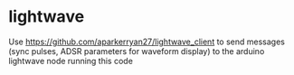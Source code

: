# lightwave

Use https://github.com/aparkerryan27/lightwave_client to send messages (sync pulses, ADSR parameters for waveform display) to the arduino lightwave node running this code
